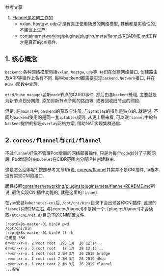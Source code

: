 参考文章

1. [Flannel是如何工作的](https://cloud.tencent.com/developer/article/1096997)
    - vxlan, hostgw, udp才是有真正使用场景的网络模型, 其他都是实验性的, 不建议上生产.
    - [containernetworking/plugins/plugins/meta/flannel/README.md](https://github.com/containernetworking/plugins/blob/master/plugins/meta/flannel/README.md)工程才是真正的cni插件.

## 1. 核心概念

`backend`: 各种网络模型包括`vxlan`, `hostgw`, `udp`等, ta们在创建网络接口, 创建路由及ARP等操作上各有不同. 每种backend都需要实现`backend.Network`接口, 并在`Run()`函数中处理.

`etcd/kube manager`监听`node`节点的CURD事件, 然后由各`backend`处理, 主要就是为新节点划分网段, 添加对新节点子网的路由等, 或者回收旧节点的网段.

但是, 在`main()`中, `backend`的获取与注册, 与`iptables`的操作是独立的. 就是说, 不同的`backend`使用的是同一套`iptables`规则. 从更上层来看, 可以说`flannel`中的各`backend`提供的都是`overlay`网络方案, 借助NAT实现集群通信.

## 2. `coreos/flannel`与`cni/flannel`

不过`flannel`好像不管理Pod增删的网络部署操作, 只是为每个`node`划分了子网网段, Pod增删时由`kubelet`在CIDR范围内分配IP并创建路由.

这是怎么回事呢? 按照参考文章1所说, [coreos/flannel](https://github.com/coreos/flannel)其实并不是CNI插件, ta根本没有实现CNI的接口.

而且按照[containernetworking/plugins/plugins/meta/flannel/README.md](https://github.com/containernetworking/plugins/blob/master/plugins/meta/flannel/README.md)所说, 最终实现CNI插件功能的, 就是这里的`flannel`. 

在`yum`安装`kubernetes-cni`后, `/opt/cni/bin/`目录下会出现各种CNI插件. 这里的`flannel`只有2M左右, 与[coreos/flannel]不是同一个. [plugins/flannel]才会读取`/etc/cni/net.d/`目录下的CNI配置文件.

```console
[root@k8s-master-01 bin]# pwd
/opt/cni/bin
[root@k8s-master-01 bin]# ll -h
总用量 36M
drwxr-xr-x. 2 root root  195 1月  28 12:14 .
drwxr-xr-x. 3 root root   17 1月  28 12:13 ..
-rwxr-xr-x. 1 root root 2.9M 3月  26 2019 bridge
-rwxr-xr-x. 1 root root 7.3M 3月  26 2019 dhcp
-rwxr-xr-x. 1 root root 2.1M 3月  26 2019 flannel
...省略
```

